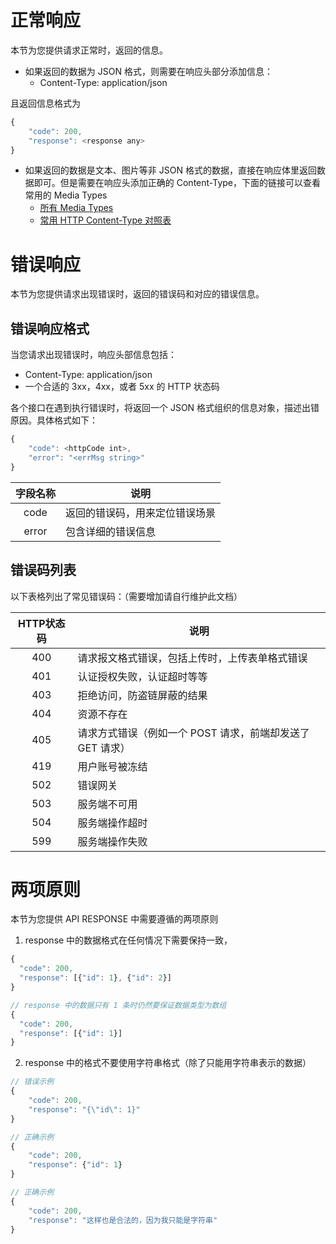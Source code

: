 # 正常响应

本节为您提供请求正常时，返回的信息。

- 如果返回的数据为 JSON 格式，则需要在响应头部分添加信息：
  - Content-Type: application/json

且返回信息格式为

``` js
{
    "code": 200,
    "response": <response any>
}
```

- 如果返回的数据是文本、图片等非 JSON 格式的数据，直接在响应体里返回数据即可。但是需要在响应头添加正确的 Content-Type，下面的链接可以查看常用的 Media Types
    - [所有 Media Types](https://www.iana.org/assignments/media-types/media-types.xhtml)
    - [常用 HTTP Content-Type 对照表](http://tool.oschina.net/commons)


# 错误响应

本节为您提供请求出现错误时，返回的错误码和对应的错误信息。

## 错误响应格式
当您请求出现错误时，响应头部信息包括：

- Content-Type: application/json
- 一个合适的 3xx，4xx，或者 5xx 的 HTTP 状态码

各个接口在遇到执行错误时，将返回一个 JSON 格式组织的信息对象，描述出错原因。具体格式如下：

``` js
{
    "code": <httpCode int>,
    "error": "<errMsg string>"
}
```

| 字段名称 | 说明 |
| :-----: | --- |
| code    | 返回的错误码，用来定位错误场景 |
| error   | 包含详细的错误信息 |

## 错误码列表
以下表格列出了常见错误码：（需要增加请自行维护此文档）

| HTTP状态码 | 说明 |
| :--------:| --- |
| 400       | 请求报文格式错误，包括上传时，上传表单格式错误 |
| 401       | 认证授权失败，认证超时等等 |
| 403       | 拒绝访问，防盗链屏蔽的结果 |
| 404       | 资源不存在 |
| 405       | 请求方式错误（例如一个 POST 请求，前端却发送了 GET 请求） |
| 419       | 用户账号被冻结 |
| 502       | 错误网关 |
| 503       | 服务端不可用 |
| 504       | 服务端操作超时 |
| 599       | 服务端操作失败 |


# 两项原则

本节为您提供 API RESPONSE 中需要遵循的两项原则

1. response 中的数据格式在任何情况下需要保持一致，

``` js
{
  "code": 200,
  "response": [{"id": 1}, {"id": 2}]
}

// response 中的数据只有 1 条时仍然要保证数据类型为数组
{
  "code": 200,
  "response": [{"id": 1}]
}
```

2. response 中的格式不要使用字符串格式（除了只能用字符串表示的数据）

``` js
// 错误示例
{
    "code": 200,
    "response": "{\"id\": 1}"
}

// 正确示例
{
    "code": 200,
    "response": {"id": 1} 
}

// 正确示例
{
    "code": 200,
    "response": "这样也是合法的，因为我只能是字符串"
}
```


